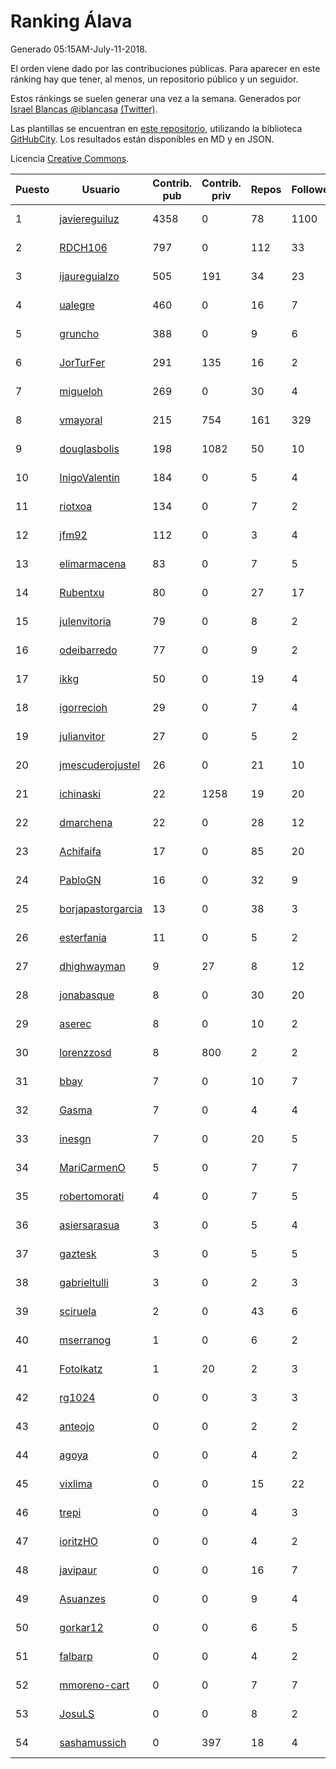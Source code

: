 # Ranking Álava

Generado 05:15AM-July-11-2018.

El orden viene dado por las contribuciones públicas. Para aparecer en este ránking hay que tener, al menos, un repositorio público y un seguidor.

Estos ránkings se suelen generar una vez a la semana. Generados por [Israel Blancas @iblancasa](https://github.com/iblancasa/) [(Twitter)](https://twitter.com/iblancasa).

Las plantillas se encuentran en [este repositorio](https://github.com/iblancasa/GH-Spanish-Ranking), utilizando la biblioteca [GitHubCity](https://github.com/iblancasa/GitHubCity). Los resultados están disponibles en MD y en JSON.

Licencia [Creative Commons](https://creativecommons.org/licenses/by/4.0/).

| Puesto   |  Usuario  | Contrib. pub | Contrib. priv |Repos| Followers | Desde |  Avatar  |
|----------|-----------|--------------|---------------|-----|-----------|-------|----------|
|1|[javiereguiluz](https://github.com/javiereguiluz)|4358|0|78|1100|2009-04-13|![javiereguiluz]()|
|2|[RDCH106](https://github.com/RDCH106)|797|0|112|33|2012-02-28|![RDCH106]()|
|3|[ijaureguialzo](https://github.com/ijaureguialzo)|505|191|34|23|2014-02-21|![ijaureguialzo]()|
|4|[ualegre](https://github.com/ualegre)|460|0|16|7|2016-04-04|![ualegre]()|
|5|[gruncho](https://github.com/gruncho)|388|0|9|6|2010-08-08|![gruncho]()|
|6|[JorTurFer](https://github.com/JorTurFer)|291|135|16|2|2018-02-27|![JorTurFer]()|
|7|[migueloh](https://github.com/migueloh)|269|0|30|4|2017-03-24|![migueloh]()|
|8|[vmayoral](https://github.com/vmayoral)|215|754|161|329|2012-01-24|![vmayoral]()|
|9|[douglasbolis](https://github.com/douglasbolis)|198|1082|50|10|2014-12-05|![douglasbolis]()|
|10|[InigoValentin](https://github.com/InigoValentin)|184|0|5|4|2013-09-30|![InigoValentin]()|
|11|[riotxoa](https://github.com/riotxoa)|134|0|7|2|2015-09-01|![riotxoa]()|
|12|[jfm92](https://github.com/jfm92)|112|0|3|4|2015-08-03|![jfm92]()|
|13|[elimarmacena](https://github.com/elimarmacena)|83|0|7|5|2016-07-11|![elimarmacena]()|
|14|[Rubentxu](https://github.com/Rubentxu)|80|0|27|17|2011-02-07|![Rubentxu]()|
|15|[julenvitoria](https://github.com/julenvitoria)|79|0|8|2|2018-02-01|![julenvitoria]()|
|16|[odeibarredo](https://github.com/odeibarredo)|77|0|9|2|2017-04-27|![odeibarredo]()|
|17|[ikkg](https://github.com/ikkg)|50|0|19|4|2015-01-24|![ikkg]()|
|18|[igorrecioh](https://github.com/igorrecioh)|29|0|7|4|2015-10-06|![igorrecioh]()|
|19|[julianvitor](https://github.com/julianvitor)|27|0|5|2|2016-10-16|![julianvitor]()|
|20|[jmescuderojustel](https://github.com/jmescuderojustel)|26|0|21|10|2013-06-20|![jmescuderojustel]()|
|21|[ichinaski](https://github.com/ichinaski)|22|1258|19|20|2012-05-19|![ichinaski]()|
|22|[dmarchena](https://github.com/dmarchena)|22|0|28|12|2013-02-18|![dmarchena]()|
|23|[Achifaifa](https://github.com/Achifaifa)|17|0|85|20|2013-11-18|![Achifaifa]()|
|24|[PabloGN](https://github.com/PabloGN)|16|0|32|9|2014-02-04|![PabloGN]()|
|25|[borjapastorgarcia](https://github.com/borjapastorgarcia)|13|0|38|3|2015-10-06|![borjapastorgarcia]()|
|26|[esterfania](https://github.com/esterfania)|11|0|5|2|2018-01-07|![esterfania]()|
|27|[dhighwayman](https://github.com/dhighwayman)|9|27|8|12|2009-04-10|![dhighwayman]()|
|28|[jonabasque](https://github.com/jonabasque)|8|0|30|20|2012-05-05|![jonabasque]()|
|29|[aserec](https://github.com/aserec)|8|0|10|2|2014-02-13|![aserec]()|
|30|[lorenzzosd](https://github.com/lorenzzosd)|8|800|2|2|2015-10-20|![lorenzzosd]()|
|31|[bbay](https://github.com/bbay)|7|0|10|7|2013-06-20|![bbay]()|
|32|[Gasma](https://github.com/Gasma)|7|0|4|4|2014-09-10|![Gasma]()|
|33|[inesgn](https://github.com/inesgn)|7|0|20|5|2014-04-26|![inesgn]()|
|34|[MariCarmenO](https://github.com/MariCarmenO)|5|0|7|7|2016-02-11|![MariCarmenO]()|
|35|[robertomorati](https://github.com/robertomorati)|4|0|7|5|2013-02-02|![robertomorati]()|
|36|[asiersarasua](https://github.com/asiersarasua)|3|0|5|4|2013-01-06|![asiersarasua]()|
|37|[gaztesk](https://github.com/gaztesk)|3|0|5|5|2012-11-20|![gaztesk]()|
|38|[gabrieltulli](https://github.com/gabrieltulli)|3|0|2|3|2012-06-13|![gabrieltulli]()|
|39|[sciruela](https://github.com/sciruela)|2|0|43|6|2011-03-23|![sciruela]()|
|40|[mserranog](https://github.com/mserranog)|1|0|6|2|2012-04-17|![mserranog]()|
|41|[FotoIkatz](https://github.com/FotoIkatz)|1|20|2|3|2015-11-19|![FotoIkatz]()|
|42|[rg1024](https://github.com/rg1024)|0|0|3|3|2010-05-02|![rg1024]()|
|43|[anteojo](https://github.com/anteojo)|0|0|2|2|2009-04-06|![anteojo]()|
|44|[agoya](https://github.com/agoya)|0|0|4|2|2012-02-03|![agoya]()|
|45|[vixlima](https://github.com/vixlima)|0|0|15|22|2009-08-08|![vixlima]()|
|46|[trepi](https://github.com/trepi)|0|0|4|3|2011-04-27|![trepi]()|
|47|[ioritzHO](https://github.com/ioritzHO)|0|0|4|2|2012-08-19|![ioritzHO]()|
|48|[javipaur](https://github.com/javipaur)|0|0|16|7|2013-02-06|![javipaur]()|
|49|[Asuanzes](https://github.com/Asuanzes)|0|0|9|4|2013-05-12|![Asuanzes]()|
|50|[gorkar12](https://github.com/gorkar12)|0|0|6|5|2013-09-25|![gorkar12]()|
|51|[falbarp](https://github.com/falbarp)|0|0|4|2|2013-05-27|![falbarp]()|
|52|[mmoreno-cart](https://github.com/mmoreno-cart)|0|0|7|7|2014-02-04|![mmoreno-cart]()|
|53|[JosuLS](https://github.com/JosuLS)|0|0|8|2|2015-03-31|![JosuLS]()|
|54|[sashamussich](https://github.com/sashamussich)|0|397|18|4|2015-10-21|![sashamussich]()|
